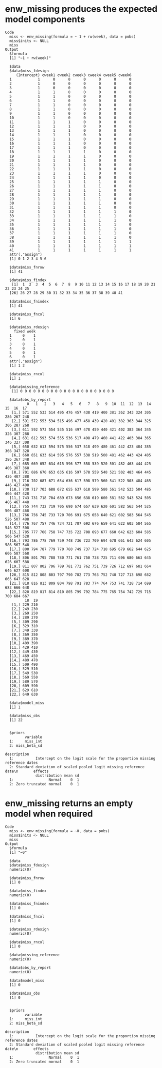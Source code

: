 # enw_missing produces the expected model components

    Code
      miss <- enw_missing(formula = ~ 1 + rw(week), data = pobs)
      miss$inits <- NULL
      miss
    Output
      $formula
      [1] "~1 + rw(week)"
      
      $data
      $data$miss_fdesign
         (Intercept) cweek1 cweek2 cweek3 cweek4 cweek5 cweek6
      1            1      0      0      0      0      0      0
      2            1      0      0      0      0      0      0
      3            1      0      0      0      0      0      0
      4            1      1      0      0      0      0      0
      5            1      1      0      0      0      0      0
      6            1      1      0      0      0      0      0
      7            1      1      0      0      0      0      0
      8            1      1      0      0      0      0      0
      9            1      1      0      0      0      0      0
      10           1      1      0      0      0      0      0
      11           1      1      1      0      0      0      0
      12           1      1      1      0      0      0      0
      13           1      1      1      0      0      0      0
      14           1      1      1      0      0      0      0
      15           1      1      1      0      0      0      0
      16           1      1      1      0      0      0      0
      17           1      1      1      0      0      0      0
      18           1      1      1      1      0      0      0
      19           1      1      1      1      0      0      0
      20           1      1      1      1      0      0      0
      21           1      1      1      1      0      0      0
      22           1      1      1      1      0      0      0
      23           1      1      1      1      0      0      0
      24           1      1      1      1      0      0      0
      25           1      1      1      1      1      0      0
      26           1      1      1      1      1      0      0
      27           1      1      1      1      1      0      0
      28           1      1      1      1      1      0      0
      29           1      1      1      1      1      0      0
      30           1      1      1      1      1      0      0
      31           1      1      1      1      1      0      0
      32           1      1      1      1      1      1      0
      33           1      1      1      1      1      1      0
      34           1      1      1      1      1      1      0
      35           1      1      1      1      1      1      0
      36           1      1      1      1      1      1      0
      37           1      1      1      1      1      1      0
      38           1      1      1      1      1      1      0
      39           1      1      1      1      1      1      1
      40           1      1      1      1      1      1      1
      41           1      1      1      1      1      1      1
      attr(,"assign")
      [1] 0 1 2 3 4 5 6
      
      $data$miss_fnrow
      [1] 41
      
      $data$miss_findex
       [1]  1  2  3  4  5  6  7  8  9 10 11 12 13 14 15 16 17 18 19 20 21 22 23 24 25
      [26] 26 27 28 29 30 31 32 33 34 35 36 37 38 39 40 41
      
      $data$miss_fnindex
      [1] 41
      
      $data$miss_fncol
      [1] 6
      
      $data$miss_rdesign
        fixed week
      1     0    1
      2     0    1
      3     0    1
      4     0    1
      5     0    1
      6     0    1
      attr(,"assign")
      [1] 1 2
      
      $data$miss_rncol
      [1] 1
      
      $data$missing_reference
       [1] 0 0 0 0 0 0 0 0 0 0 0 0 0 0 0 0 0 0 0 0 0 0
      
      $data$obs_by_report
              0   1   2   3   4   5   6   7   8   9  10  11  12  13  14  15  16  17
       [1,] 571 552 533 514 495 476 457 438 419 400 381 362 343 324 305 286 267 248
       [2,] 591 572 553 534 515 496 477 458 439 420 401 382 363 344 325 306 287 268
       [3,] 611 592 573 554 535 516 497 478 459 440 421 402 383 364 345 326 307 288
       [4,] 631 612 593 574 555 536 517 498 479 460 441 422 403 384 365 346 327 308
       [5,] 650 632 613 594 575 556 537 518 499 480 461 442 423 404 385 366 347 328
       [6,] 668 651 633 614 595 576 557 538 519 500 481 462 443 424 405 386 367 348
       [7,] 685 669 652 634 615 596 577 558 539 520 501 482 463 444 425 406 387 368
       [8,] 701 686 670 653 635 616 597 578 559 540 521 502 483 464 445 426 407 388
       [9,] 716 702 687 671 654 636 617 598 579 560 541 522 503 484 465 446 427 408
      [10,] 730 717 703 688 672 655 637 618 599 580 561 542 523 504 485 466 447 428
      [11,] 743 731 718 704 689 673 656 638 619 600 581 562 543 524 505 486 467 448
      [12,] 755 744 732 719 705 690 674 657 639 620 601 582 563 544 525 506 487 468
      [13,] 766 756 745 733 720 706 691 675 658 640 621 602 583 564 545 526 507 488
      [14,] 776 767 757 746 734 721 707 692 676 659 641 622 603 584 565 546 527 508
      [15,] 785 777 768 758 747 735 722 708 693 677 660 642 623 604 585 566 547 528
      [16,] 793 786 778 769 759 748 736 723 709 694 678 661 643 624 605 586 567 548
      [17,] 800 794 787 779 770 760 749 737 724 710 695 679 662 644 625 606 587 568
      [18,] 806 801 795 788 780 771 761 750 738 725 711 696 680 663 645 626 607 588
      [19,] 811 807 802 796 789 781 772 762 751 739 726 712 697 681 664 646 627 608
      [20,] 815 812 808 803 797 790 782 773 763 752 740 727 713 698 682 665 647 628
      [21,] 818 816 813 809 804 798 791 783 774 764 753 741 728 714 699 683 666 648
      [22,] 820 819 817 814 810 805 799 792 784 775 765 754 742 729 715 700 684 667
             18  19
       [1,] 229 210
       [2,] 249 230
       [3,] 269 250
       [4,] 289 270
       [5,] 309 290
       [6,] 329 310
       [7,] 349 330
       [8,] 369 350
       [9,] 389 370
      [10,] 409 390
      [11,] 429 410
      [12,] 449 430
      [13,] 469 450
      [14,] 489 470
      [15,] 509 490
      [16,] 529 510
      [17,] 549 530
      [18,] 569 550
      [19,] 589 570
      [20,] 609 590
      [21,] 629 610
      [22,] 649 630
      
      $data$model_miss
      [1] 1
      
      $data$miss_obs
      [1] 22
      
      
      $priors
             variable
      1:     miss_int
      2: miss_beta_sd
                                                                              description
      1:          Intercept on the logit scale for the proportion missing reference dates
      2: Standard deviation of scaled pooled logit missing reference date\n       effects
                  distribution mean sd
      1:                Normal    0  1
      2: Zero truncated normal    0  1
      

# enw_missing returns an empty model when required

    Code
      miss <- enw_missing(formula = ~0, data = pobs)
      miss$inits <- NULL
      miss
    Output
      $formula
      [1] "~0"
      
      $data
      $data$miss_fdesign
      numeric(0)
      
      $data$miss_fnrow
      [1] 0
      
      $data$miss_findex
      numeric(0)
      
      $data$miss_fnindex
      [1] 0
      
      $data$miss_fncol
      [1] 0
      
      $data$miss_rdesign
      numeric(0)
      
      $data$miss_rncol
      [1] 0
      
      $data$missing_reference
      numeric(0)
      
      $data$obs_by_report
      numeric(0)
      
      $data$model_miss
      [1] 0
      
      $data$miss_obs
      [1] 0
      
      
      $priors
             variable
      1:     miss_int
      2: miss_beta_sd
                                                                              description
      1:          Intercept on the logit scale for the proportion missing reference dates
      2: Standard deviation of scaled pooled logit missing reference date\n       effects
                  distribution mean sd
      1:                Normal    0  1
      2: Zero truncated normal    0  1
      

